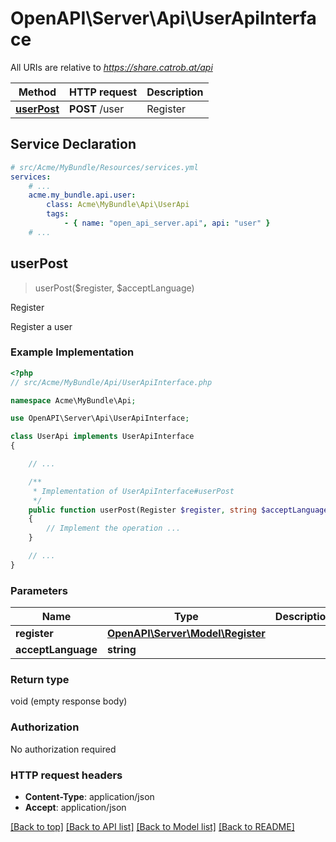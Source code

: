 # OpenAPI\Server\Api\UserApiInterface

All URIs are relative to *https://share.catrob.at/api*

Method | HTTP request | Description
------------- | ------------- | -------------
[**userPost**](UserApiInterface.md#userPost) | **POST** /user | Register


## Service Declaration
```yaml
# src/Acme/MyBundle/Resources/services.yml
services:
    # ...
    acme.my_bundle.api.user:
        class: Acme\MyBundle\Api\UserApi
        tags:
            - { name: "open_api_server.api", api: "user" }
    # ...
```

## **userPost**
> userPost($register, $acceptLanguage)

Register

Register a user

### Example Implementation
```php
<?php
// src/Acme/MyBundle/Api/UserApiInterface.php

namespace Acme\MyBundle\Api;

use OpenAPI\Server\Api\UserApiInterface;

class UserApi implements UserApiInterface
{

    // ...

    /**
     * Implementation of UserApiInterface#userPost
     */
    public function userPost(Register $register, string $acceptLanguage = null)
    {
        // Implement the operation ...
    }

    // ...
}
```

### Parameters

Name | Type | Description  | Notes
------------- | ------------- | ------------- | -------------
 **register** | [**OpenAPI\Server\Model\Register**](../Model/Register.md)|  |
 **acceptLanguage** | **string**|  | [optional]

### Return type

void (empty response body)

### Authorization

No authorization required

### HTTP request headers

 - **Content-Type**: application/json
 - **Accept**: application/json

[[Back to top]](#) [[Back to API list]](../../README.md#documentation-for-api-endpoints) [[Back to Model list]](../../README.md#documentation-for-models) [[Back to README]](../../README.md)

